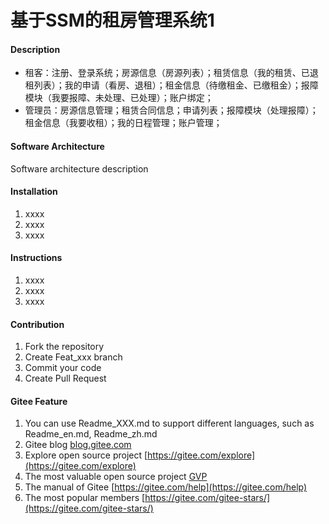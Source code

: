 # 基于SSM的租房管理系统1

#### Description
- 租客：注册、登录系统；房源信息（房源列表）；租赁信息（我的租赁、已退租列表）；我的申请（看房、退租）；租金信息（待缴租金、已缴租金）；报障模块（我要报障、未处理、已处理）；账户绑定；
- 管理员：房源信息管理；租赁合同信息；申请列表；报障模块（处理报障）；租金信息（我要收租）；我的日程管理；账户管理；

#### Software Architecture
Software architecture description

#### Installation

1.  xxxx
2.  xxxx
3.  xxxx

#### Instructions

1.  xxxx
2.  xxxx
3.  xxxx

#### Contribution

1.  Fork the repository
2.  Create Feat_xxx branch
3.  Commit your code
4.  Create Pull Request


#### Gitee Feature

1.  You can use Readme\_XXX.md to support different languages, such as Readme\_en.md, Readme\_zh.md
2.  Gitee blog [blog.gitee.com](https://blog.gitee.com)
3.  Explore open source project [https://gitee.com/explore](https://gitee.com/explore)
4.  The most valuable open source project [GVP](https://gitee.com/gvp)
5.  The manual of Gitee [https://gitee.com/help](https://gitee.com/help)
6.  The most popular members  [https://gitee.com/gitee-stars/](https://gitee.com/gitee-stars/)
